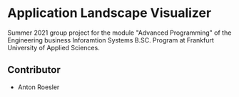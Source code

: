 # Application Landscape Visualizer
Summer 2021 group project for the module "Advanced Programming" of the Engineering business Inforamtion Systems B.SC. Program at Frankfurt University of Applied Sciences.

## Contributor
- Anton Roesler
